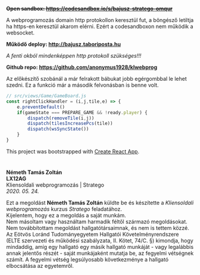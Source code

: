 
**~~Open sandbox: https://codesandbox.io/s/bajusz-stratego-omqur~~**

A webprogramozás domain http protokollon keresztül fut, a böngésző letiltja ha https-en keresztül akarom elérni. Ezért a codesandboxon nem működik a websocket.

**Működő deploy: http://bajusz.taboriposta.hu**

_A fenti okból mindenképpen http protokoll szükséges!!!_

**Github repo: https://github.com/anonymus1928/klwebprog**

Az előkészítő szobánál a már felrakott bábukat jobb egérgombbal le lehet szedni. Ez a funkció már a második felvonásban is benne volt.

```javascript
// src/views/Game/GameBoard.js
const rightClickHandler = (i,j,tile,e) => {
    e.preventDefault()
    if(gameState === PREPARE_GAME && !ready.player) {
        dispatch(removeTile(i,j))
        dispatch(tilesIncreasePcs(tile))
        dispatch(wsSyncState())
    }
}
```

This project was bootstrapped with [Create React App](https://github.com/facebook/create-react-app).

#

**Németh Tamás Zoltán**  
**LX12AG**  
Kliensoldali webprogramozás | Stratego  
*2020. 05. 24.*  

Ezt a megoldást **Németh Tamás Zoltán** küldte be és készítette a *Kliensoldali webprogramozás* kurzus *Stratego* feladatához.  
Kijelentem, hogy ez a megoldás a saját munkám.  
Nem másoltam vagy használtam harmadik féltől származó megoldásokat.  
Nem továbbítottam megoldást hallgatótársaimnak, és nem is tettem közzé.  
Az Eötvös Loránd Tudományegyetem Hallgatói Követelményrendszere (ELTE szervezeti és működési szabályzata, II. Kötet, 74/C. §) kimondja, 
hogy mindaddig, amíg egy hallgató egy másik hallgató munkáját - vagy legalábbis annak jelentős részét - saját munkájaként mutatja be, 
az fegyelmi vétségnek számít. A fegyelmi vétség legsúlyosabb következménye a hallgató elbocsátása az egyetemről.
